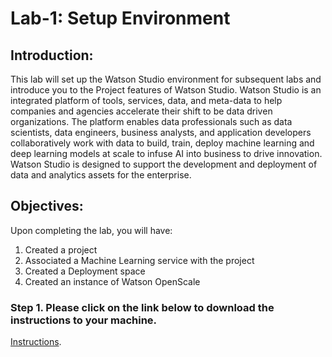 # Lab-1: Setup Environment

## Introduction:

This lab will set up the Watson Studio environment for subsequent labs and introduce you to the Project features of Watson Studio. Watson Studio is an integrated platform of tools, services, data, and meta-data to help companies and agencies accelerate their shift to be data driven organizations. The platform enables data professionals such as data scientists, data engineers, business analysts, and application developers collaboratively work with data to build, train, deploy machine learning and deep learning models at scale to infuse AI into business to drive innovation. Watson Studio is designed to support the development and deployment of data and analytics assets for the enterprise.

## Objectives:

Upon completing the lab, you will have:

1. Created a project
1. Associated a Machine Learning service with the project
1. Created a Deployment space
1. Created an instance of Watson OpenScale

### Step 1. Please click on the link below to download the instructions to your machine.

[Instructions](https://github.com/bleonardb3/TR_POT_09-21-2021/raw/main/Lab-1/SetupEnvironmentv09-21-2021.pdf).



